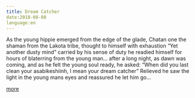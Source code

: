 ```yaml
---
title: Dream Catcher
date:2018-08-08
language:en
---
```


As the young hippie emerged from the edge of the glade, Chatan one the shaman from the Lakota tribe, thought to himself with exhaustion
“Yet another dusty mind”
carried by his sense of duty he readied himself for hours of blaterring from the young man...
after a long night, as dawn was coming, and as he felt the young soul ready, he asked:
“When did you last clean your asabikeshiinh, I mean your dream catcher”
Relieved he saw the light in the young mans eyes and reassured he let him go...

[more](https://legomenon.com/dreamcatcher-meaning-legend-history-origins.html)
